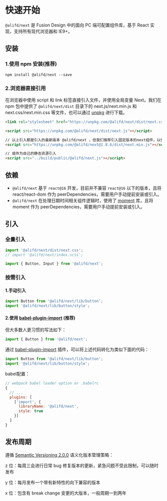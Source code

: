 # 快速开始

`@alifd/next` 是 Fusion Design 中的面向 PC 端可配置组件库，基于  React 实现，支持所有现代浏览器和 IE9+。

## 安装

### 1.使用 npm 安装(推荐)

```
npm install @alifd/next --save
```

### 2.浏览器直接引用

在浏览器中使用 script 和 link 标签直接引入文件，并使用全局变量 Next。我们在 npm 包中提供了 `@alifd/next/dist` 目录下的 next.js/next.min.js 和 next.css/next.min.css 等文件，也可以通过 [unpkg](https://unpkg.com/@alifd/next/dist/) 进行下载。

``` html
<link rel="stylesheet" href="https://unpkg.com/@alifd/next/dist/next.css">

<script src="https://unpkg.com/@alifd/next/dist/next.js"></script>

// 以上引入都是引入的最新版本 @alifd/next ，但我们推荐引入固定版本的next组件，以保证代码稳定
<script src="https://unpkg.com/@alifd/next@1.8.6/dist/next.min.js"></script>

// 或作为自己的静态资源引入
<script src="../build/public/@alifd/next.js"></script>
```

## 依赖

* `@alifd/next` 基于 `react@16` 开发，目前并不兼容 `react@16` 以下的版本，且将 react/react-dom 作为 peerDependencies，需要用户手动提前安装或引入。
* `@alifd/next` 在处理日期时间相关组件逻辑时，使用了 [moment](https://github.com/moment/moment) 库，且将 moment 作为 peerDependencies，需要用户手动提前安装或引入。

## 引入

### 全量引入


``` js
import '@alifd/next/dist/next.css';
// import '@alifd/next/index.scss';

import { Button, Input } from '@alifd/next';
```

### 按需引入


#### 1.手动引入

``` js
import Button from '@alifd/next/lib/button';
import '@alifd/next/lib/button/style';
```

#### 2.使用 [babel-plugin-import](https://github.com/ant-design/babel-plugin-import) (推荐)

但大多数人更习惯的写法如下：

``` js
import { Button } from '@alifd/next';
```

通过 [babel-plugin-import](https://github.com/ant-design/babel-plugin-import) 插件，可以将上述代码转化为类似下面的代码：

``` js
import Button from '@alifd/next/lib/button';
import '@alifd/next/lib/button/style';
```

babel配置：
``` js
// webpack babel loader option or .babelrc
{
  // ...
  plugins: [
    ['import', {
      libraryName: '@alifd/next',
      style: true
    }]
  ]
}
```



## 发布周期

遵循 [Semantic Versioning 2.0.0](https://semver.org/) 语义化版本管理策略：

z 位：每周三会进行日常 bug 修复版本的更新，紧急问题不受此限制，可以随时发布

y 位：每月发布一个带有新特性的向下兼容的版本

x 位：包含有 break change 变更的大版本，一般周期一到两年
